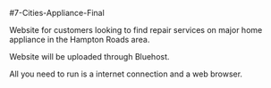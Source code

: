 #7-Cities-Appliance-Final

Website for customers looking to find repair services on major home appliance in the Hampton Roads area. 

Website will be uploaded through Bluehost.

All you need to run is a internet connection and a web browser.
